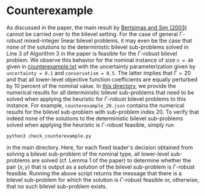 # Counterexample
As discussed in the paper, the main result by [Bertsimas and Sim (2003)](https://link.springer.com/article/10.1007/s10107-003-0396-4) cannot be carried over to the bilevel setting. For the case of general $\Gamma$-robust mixed-integer linear bilevel problems, it may even be the case that none of the solutions to the deterministic bilevel sub-problems solved in Line 3 of Algorithm 3 in the paper is feasible for the $\Gamma$-robust bilevel problem. We observe this behavior for the nominal instance of size `n = 40` given in [counterexample.txt](./counterexample.txt) with the uncertainty parameterization given by `uncertainty = 0.1` and `conservatism = 0.5`. The latter implies that $\Gamma = 20$ and that all lower-level objective function coefficients are equally perturbed by 10 percent of the nominal value. In [this directory](./), we provide the numerical results for all deterministic bilevel sub-problems that need to be solved when applying the heuristic for $\Gamma$-robust bilevel problems to this instance. For example, `counterexample_20.json` contains the numerical results for the bilevel sub-problem with sub-problem index 20. To verify that indeed none of the solutions to the deterministic bilevel sub-problems solved when applying the heuristic is $\Gamma$-robust feasible, simply run

`python3 check_counterexample.py`

in the main directory.
Here, for each fixed leader's decision obtained from solving a bilevel sub-problem of the nominal type, all lower-level sub-problems are solved (cf. Lemma 1 of the paper) to determine whether the pair $(x,y)$ that is output as a solution of the bilevel sub-problem is $\Gamma$-robust feasible. Running the above script returns the message that there is a bilevel sub-problem for which the solution is $\Gamma$-robust feasible or, otherwise, that no such bilevel sub-problem exists.